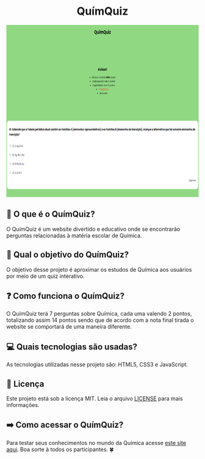 <h1 align="center">QuímQuiz</h1>

<p align="center"><img src="images/screenshots/screenshot.png" width="800" height="450"></p>

## :pushpin: O que é o QuímQuiz?
O QuímQuiz é um website divertido e educativo onde se encontrarão perguntas relacionadas à matéria escolar de Química.

## :thinking: Qual o objetivo do QuímQuiz?
O objetivo desse projeto é aproximar os estudos de Química aos usuários por meio de um quiz interativo.

## :question: Como funciona o QuímQuiz?
O QuímQuiz terá 7 perguntas sobre Química, cada uma valendo 2 pontos, totalizando assim 14 pontos sendo que de acordo com a nota final tirada o website se comportará de uma maneira diferente.

## :computer: Quais tecnologias são usadas?
As tecnologias utilizadas nesse projeto são: HTML5, CSS3 e JavaScript.

## :pencil: Licença
Este projeto está sob a licença MIT. Leia o arquivo [LICENSE](https://github.com/vitorjungles/quimquiz/blob/master/LICENSE) para mais informações.

## :arrow_right: Como acessar o QuímQuiz?
Para testar seus conhecimentos no mundo da Química acesse [este site aqui](https://vitorjungles.github.io/quimquiz/). Boa sorte à todos os participantes. :four_leaf_clover: